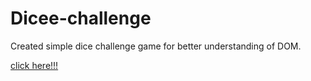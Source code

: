 # Dicee-challenge
Created simple dice challenge game for better understanding of DOM.

[click here!!!](https://sunnyrana312.github.io/Dicee-challenge/)
